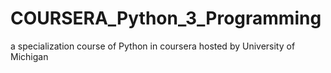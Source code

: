 # COURSERA_Python_3_Programming
a specialization course of Python in coursera hosted by University of Michigan
